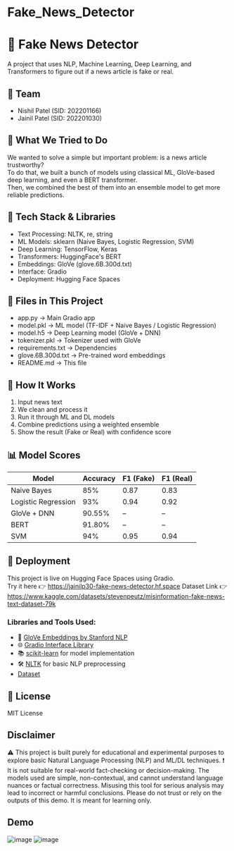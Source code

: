 # Fake_News_Detector

# 📰 Fake News Detector

A project that uses NLP, Machine Learning, Deep Learning, and Transformers to figure out if a news article is fake or real.

## 👥 Team
- Nishil Patel (SID: 202201166)  
- Jainil Patel (SID: 202201030)  

## 🎯 What We Tried to Do
We wanted to solve a simple but important problem: is a news article trustworthy?  
To do that, we built a bunch of models using classical ML, GloVe-based deep learning, and even a BERT transformer.  
Then, we combined the best of them into an ensemble model to get more reliable predictions.

## 🔧 Tech Stack & Libraries
- Text Processing: NLTK, re, string  
- ML Models: sklearn (Naive Bayes, Logistic Regression, SVM)  
- Deep Learning: TensorFlow, Keras  
- Transformers: HuggingFace's BERT  
- Embeddings: GloVe (glove.6B.300d.txt)  
- Interface: Gradio  
- Deployment: Hugging Face Spaces

## 📂 Files in This Project
- app.py → Main Gradio app  
- model.pkl → ML model (TF-IDF + Naive Bayes / Logistic Regression)  
- model.h5 → Deep Learning model (GloVe + DNN)  
- tokenizer.pkl → Tokenizer used with GloVe  
- requirements.txt → Dependencies  
- glove.6B.300d.txt → Pre-trained word embeddings  
- README.md → This file  

## 🧠 How It Works
1. Input news text  
2. We clean and process it  
3. Run it through ML and DL models  
4. Combine predictions using a weighted ensemble  
5. Show the result (Fake or Real) with confidence score

## 📊 Model Scores

| Model               | Accuracy | F1 (Fake) | F1 (Real) |
|--------------------|----------|-----------|-----------|
| Naive Bayes        | 85%      | 0.87      | 0.83      |
| Logistic Regression| 93%      | 0.94      | 0.92      |
| GloVe + DNN        | 90.55%   | –         | –         |
| BERT               | 91.80%   | –         | –         |
| SVM                | 94%      | 0.95      | 0.94      |

## 🚀 Deployment
This project is live on Hugging Face Spaces using Gradio.  
Try it here 👉 https://jainilp30-fake-news-detector.hf.space
Dataset Link 👉 https://www.kaggle.com/datasets/stevenpeutz/misinformation-fake-news-text-dataset-79k

### Libraries and Tools Used:
- 🧠 [GloVe Embeddings by Stanford NLP](https://nlp.stanford.edu/projects/glove/)
- 🌐 [Gradio Interface Library](https://www.gradio.app/)
- 📚 [scikit-learn](https://scikit-learn.org/) for model implementation
- 🛠 [NLTK](https://www.nltk.org/) for basic NLP preprocessing
-    [Dataset](https://www.kaggle.com/datasets/stevenpeutz/misinformation-fake-news-text-dataset-79k)


## 📜 License
MIT License

## Disclaimer
⚠️ This project is built purely for educational and experimental purposes to explore basic Natural Language Processing (NLP) and ML/DL techniques.
❗ It is not suitable for real-world fact-checking or decision-making.
    The models used are simple, non-contextual, and cannot understand language nuances or factual correctness. Misusing this tool for serious analysis may lead to incorrect      or harmful conclusions. Please do not trust or rely on the outputs of this demo. It is meant for learning only.




## Demo
![image](https://github.com/user-attachments/assets/d2c38988-0299-458c-b63c-c9ada7c8eb7a)
![image](https://github.com/user-attachments/assets/23a4fba6-47a6-459a-94a2-7d8425c93387)




